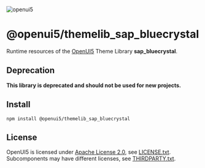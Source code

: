 ![openui5](http://openui5.org/images/OpenUI5_new_big_side.png)

# @openui5/themelib_sap_bluecrystal
Runtime resources of the [OpenUI5](https://github.com/SAP/openui5) Theme Library **sap_bluecrystal**.

## Deprecation
**This library is deprecated and should not be used for new projects.**

## Install
```
npm install @openui5/themelib_sap_bluecrystal
```

## License
OpenUI5 is licensed under [Apache License 2.0](https://www.apache.org/licenses/LICENSE-2.0), see [LICENSE.txt](LICENSE.txt).
Subcomponents may have different licenses, see [THIRDPARTY.txt](THIRDPARTY.txt).
